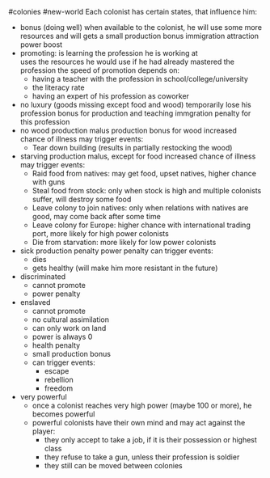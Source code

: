 #colonies #new-world 
Each colonist has certain states, that influence him:
- bonus (doing well)
	when available to the colonist, he will use some more resources
	and will gets a small production bonus
	immigration attraction
	power boost
- promoting: is learning the profession he is working at  
	uses the resources he would use if he had already mastered the profession
	the speed of promotion depends on:
	- having a teacher with the profession in school/college/university
	- the literacy rate
	- having an expert of his profession as coworker
- no luxury (goods missing except food and wood)
	  temporarily lose his profession bonus for production and teaching
	  immgration penalty for this profession
- no wood
	production malus
	production bonus for wood
	increased chance of illness
	may trigger events:
	- Tear down building (results in partially restocking the wood)
- starving
	production malus, except for food
	increased chance of illness
	may trigger events:
	- Raid food from natives:
		may get food, upset natives, higher chance with guns
	- Steal food from stock:
		only when stock is high and multiple colonists suffer, will destroy some food
	- Leave colony to join natives:
		only when relations with natives are good, may come back after some time
	- Leave colony for Europe:
		higher chance with international trading port, more likely for high power colonists
	- Die from starvation:
	  more likely for low power colonists
- sick
	production penalty
	power penalty
	can trigger events:
	- dies
	- gets healthy (will make him more resistant in the future)
- discriminated
	- cannot promote
	- power penalty
- enslaved
	- cannot promote
	- no cultural assimilation
	- can only work on land
	- power is always 0
	- health penalty
	- small production bonus
	- can trigger events:
		- escape
		- rebellion
		 - freedom
- very powerful
	- once a colonist reaches very high power (maybe 100 or more), he becomes powerful
	- powerful colonists have their own mind and may act against the player:
	  - they only accept to take a job, if it is their possession or highest class
	  - they refuse to take a gun, unless their profession is soldier
	  - they still can be moved between colonies


